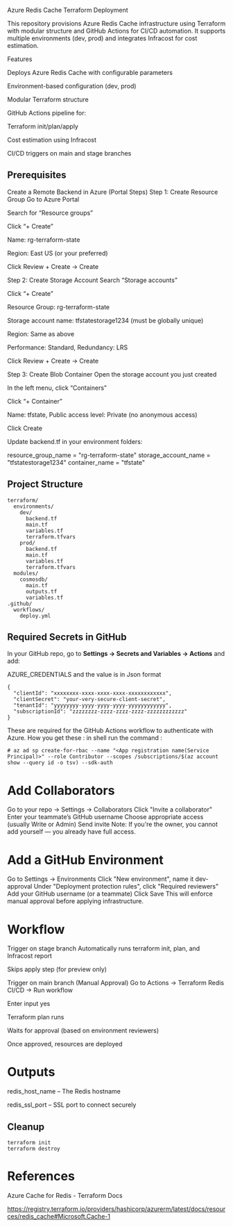 Azure Redis Cache Terraform Deployment

This repository provisions Azure Redis Cache infrastructure using Terraform with modular structure and GitHub Actions for CI/CD automation. It supports multiple environments (dev, prod) and integrates Infracost for cost estimation.

 Features

Deploys Azure Redis Cache with configurable parameters

Environment-based configuration (dev, prod)

Modular Terraform structure

GitHub Actions pipeline for:

Terraform init/plan/apply

Cost estimation using Infracost

CI/CD triggers on main and stage branches

## Prerequisites
Create a Remote Backend in Azure (Portal Steps)
Step 1: Create Resource Group
Go to Azure Portal

Search for “Resource groups”

Click “+ Create”

Name: rg-terraform-state

Region: East US (or your preferred)

Click Review + Create → Create

 Step 2: Create Storage Account
Search “Storage accounts”

Click “+ Create”

Resource Group: rg-terraform-state

Storage account name: tfstatestorage1234 (must be globally unique)

Region: Same as above

Performance: Standard, Redundancy: LRS

Click Review + Create → Create

 Step 3: Create Blob Container
Open the storage account you just created

In the left menu, click “Containers”

Click “+ Container”

Name: tfstate, Public access level: Private (no anonymous access)

Click Create

Update backend.tf in your environment folders:

resource_group_name  = "rg-terraform-state"
storage_account_name = "tfstatestorage1234"
container_name       = "tfstate"



 ## Project Structure

```
terraform/
  environments/
    dev/
      backend.tf
      main.tf
      variables.tf
      terraform.tfvars
    prod/
      backend.tf
      main.tf
      variables.tf
      terraform.tfvars
  modules/
    cosmosdb/
      main.tf
      outputs.tf
      variables.tf
.github/
  workflows/
    deploy.yml
```

##  Required Secrets in GitHub

In your GitHub repo, go to **Settings → Secrets and Variables → Actions** and add:

AZURE_CREDENTIALS  and the value is in Json format

```
{
  "clientId": "xxxxxxxx-xxxx-xxxx-xxxx-xxxxxxxxxxxx",
  "clientSecret": "your-very-secure-client-secret",
  "tenantId": "yyyyyyyy-yyyy-yyyy-yyyy-yyyyyyyyyyyy",
  "subscriptionId": "zzzzzzzz-zzzz-zzzz-zzzz-zzzzzzzzzzzz"
}
```

These are required for the GitHub Actions workflow to authenticate with Azure.
How you get these : in shell run the command :
```
# az ad sp create-for-rbac --name "<App registration name(Service Principal)>" --role Contributor --scopes /subscriptions/$(az account show --query id -o tsv) --sdk-auth
```
# Add Collaborators
Go to your repo → Settings → Collaborators
Click "Invite a collaborator"
Enter your teammate’s GitHub username
Choose appropriate access (usually Write or Admin)
Send invite
Note: If you're the owner, you cannot add yourself — you already have full access.
# Add a GitHub Environment
Go to Settings → Environments
Click "New environment", name it dev-approval
Under "Deployment protection rules", click "Required reviewers"
Add your GitHub username (or a teammate)
Click Save
This will enforce manual approval before applying infrastructure.

# Workflow
 Trigger on stage branch
Automatically runs terraform init, plan, and Infracost report

Skips apply step (for preview only)

 Trigger on main branch (Manual Approval)
Go to Actions → Terraform Redis CI/CD → Run workflow

Enter input yes

Terraform plan runs

Waits for approval (based on environment reviewers)

Once approved, resources are deployed

# Outputs
redis_host_name – The Redis hostname

redis_ssl_port – SSL port to connect securely

##  Cleanup
```terminal
terraform init
terraform destroy 
```

# References
Azure Cache for Redis - Terraform Docs

https://registry.terraform.io/providers/hashicorp/azurerm/latest/docs/resources/redis_cache#Microsoft.Cache-1
 
 